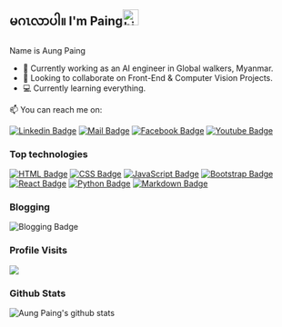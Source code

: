 ## မဂၤလာပါ။ I'm Paing<img src="https://user-images.githubusercontent.com/1303154/88677602-1635ba80-d120-11ea-84d8-d263ba5fc3c0.gif" width="28px" alt="hi">

Name is Aung Paing

- 🔭 Currently working as an AI engineer in Global walkers, Myanmar.
- 👯 Looking to collaborate on Front-End & Computer Vision Projects.
- 💻 Currently learning everything.


:mailbox: You can reach me on:

[![Linkedin Badge](https://img.shields.io/badge/-Paing-0e76a8?style=flat&labelColor=0e76a8&logo=linkedin&logoColor=white)](https://www.linkedin.com/in/aungpaing98/) [![Mail Badge](https://img.shields.io/badge/-aungpaing-c0392b?style=flat&labelColor=c0392b&logo=gmail&logoColor=white)](mailto:aungpaingcha1@gmail.com) [![Facebook Badge](https://img.shields.io/badge/-Paing-blue?style=flat&labelColor=blue&logo=facebook&logoColor=white)](https://www.facebook.com/aung.paing.jj.986) [![Youtube Badge](https://img.shields.io/badge/-Paing-c0392b?style=flat&labelColor=c0392b&logo=youtube&logoColor=white)](https://www.youtube.com/channel/UC6Vhf_yoIWXiLLJqTrU0FWA)


### Top technologies

[![HTML Badge](https://img.shields.io/badge/-HTML-orange?style=for-the-badge&labelColor=black&logo=html&logoColor=white)](#)
[![CSS Badge](https://img.shields.io/badge/-CSS-steelblue?style=for-the-badge&labelColor=black&logo=css&logoColor=white)](#)
[![JavaScript Badge](https://img.shields.io/badge/-JavaScript-white?style=for-the-badge&labelColor=black&logo=javascript&logoColor=white)](#)
[![Bootstrap Badge](https://img.shields.io/badge/-Bootstrap-white?style=for-the-badge&labelColor=black&logo=bootstrap&logoColor=white)](#)
[![React Badge](https://img.shields.io/badge/-React-white?style=for-the-badge&labelColor=black&logo=react&logoColor=white)](#)
[![Python Badge](https://img.shields.io/badge/-Python-white?style=for-the-badge&labelColor=black&logo=python&logoColor=white)](#)
[![Markdown Badge](https://img.shields.io/badge/-Markdown-white?style=for-the-badge&labelColor=black&logo=markdown&logoColor=white)](#)



### Blogging

![Blogging Badge](https://img.shields.io/badge/-Blogs-white?style=for-the-badge&labelColor=black&logo=github&logoColor=white)


### Profile Visits

![](https://komarev.com/ghpvc/?username=aungpaing98&color=blue&style=for-the-badge)


### Github Stats

![Aung Paing's github stats](https://github-readme-stats.vercel.app/api?username=aungpaing98&count_private=false&theme=tokyonight&hide=contribs,prs)
